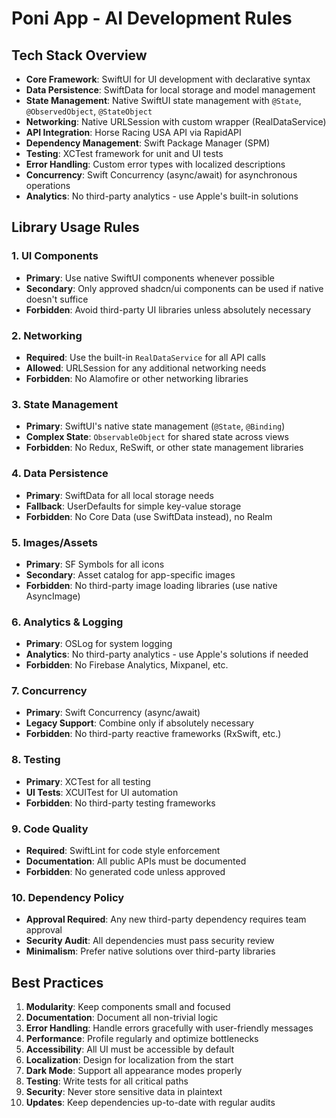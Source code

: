 # Poni App - AI Development Rules

## Tech Stack Overview

- **Core Framework**: SwiftUI for UI development with declarative syntax
- **Data Persistence**: SwiftData for local storage and model management
- **State Management**: Native SwiftUI state management with `@State`, `@ObservedObject`, `@StateObject`
- **Networking**: Native URLSession with custom wrapper (RealDataService)
- **API Integration**: Horse Racing USA API via RapidAPI
- **Dependency Management**: Swift Package Manager (SPM)
- **Testing**: XCTest framework for unit and UI tests
- **Error Handling**: Custom error types with localized descriptions
- **Concurrency**: Swift Concurrency (async/await) for asynchronous operations
- **Analytics**: No third-party analytics - use Apple's built-in solutions

## Library Usage Rules

### 1. UI Components
- **Primary**: Use native SwiftUI components whenever possible
- **Secondary**: Only approved shadcn/ui components can be used if native doesn't suffice
- **Forbidden**: Avoid third-party UI libraries unless absolutely necessary

### 2. Networking
- **Required**: Use the built-in `RealDataService` for all API calls
- **Allowed**: URLSession for any additional networking needs
- **Forbidden**: No Alamofire or other networking libraries

### 3. State Management
- **Primary**: SwiftUI's native state management (`@State`, `@Binding`)
- **Complex State**: `ObservableObject` for shared state across views
- **Forbidden**: No Redux, ReSwift, or other state management libraries

### 4. Data Persistence
- **Primary**: SwiftData for all local storage needs
- **Fallback**: UserDefaults for simple key-value storage
- **Forbidden**: No Core Data (use SwiftData instead), no Realm

### 5. Images/Assets
- **Primary**: SF Symbols for all icons
- **Secondary**: Asset catalog for app-specific images
- **Forbidden**: No third-party image loading libraries (use native AsyncImage)

### 6. Analytics & Logging
- **Primary**: OSLog for system logging
- **Analytics**: No third-party analytics - use Apple's solutions if needed
- **Forbidden**: No Firebase Analytics, Mixpanel, etc.

### 7. Concurrency
- **Primary**: Swift Concurrency (async/await)
- **Legacy Support**: Combine only if absolutely necessary
- **Forbidden**: No third-party reactive frameworks (RxSwift, etc.)

### 8. Testing
- **Primary**: XCTest for all testing
- **UI Tests**: XCUITest for UI automation
- **Forbidden**: No third-party testing frameworks

### 9. Code Quality
- **Required**: SwiftLint for code style enforcement
- **Documentation**: All public APIs must be documented
- **Forbidden**: No generated code unless approved

### 10. Dependency Policy
- **Approval Required**: Any new third-party dependency requires team approval
- **Security Audit**: All dependencies must pass security review
- **Minimalism**: Prefer native solutions over third-party libraries

## Best Practices

1. **Modularity**: Keep components small and focused
2. **Documentation**: Document all non-trivial logic
3. **Error Handling**: Handle errors gracefully with user-friendly messages
4. **Performance**: Profile regularly and optimize bottlenecks
5. **Accessibility**: All UI must be accessible by default
6. **Localization**: Design for localization from the start
7. **Dark Mode**: Support all appearance modes properly
8. **Testing**: Write tests for all critical paths
9. **Security**: Never store sensitive data in plaintext
10. **Updates**: Keep dependencies up-to-date with regular audits